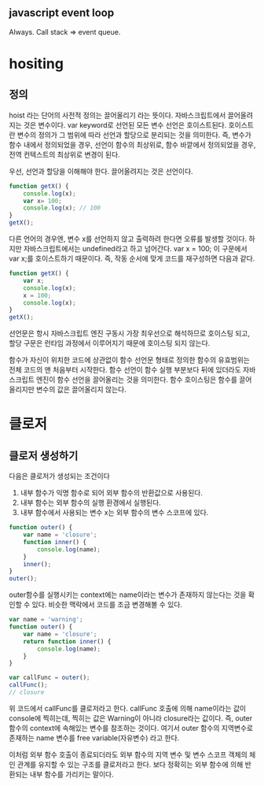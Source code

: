 ## javascript event loop

Always. Call stack => event queue.

# hositing

## 정의

hoist 라는 단어의 사전적 정의는 끌어올리기 라는 뜻이다. 자바스크립트에서 끌어올려지는 것은 변수이다. var keyword로 선언된 모든 변수 선언은 호이스트된다. 호이스트란 변수의 정의가 그 범위에 따라 선언과 할당으로 분리되는 것을 의미한다. 즉, 변수가 함수 내에서 정의되었을 경우, 선언이 함수의 최상위로, 함수 바깥에서 정의되었을 경우, 전역 컨텍스트의 최상위로 변경이 된다.

우선, 선언과 할당을 이해해야 한다. 끌어올려지는 것은 선언이다.

``` javascript
function getX() {
    console.log(x);
    var x= 100;
    console.log(x); // 100
}
getX();
```

다른 언어의 경우엔, 변수 x를 선언하지 않고 출력하려 한다면 오류를 발생할 것이다. 하지만 자바스크립트에서는 undefined라고 하고 넘어간다. var x = 100; 이 구문에서 var x;를 호이스트하기 때문이다. 즉, 작동 순서에 맞게 코드를 재구성하면 다음과 같다.

``` javascript
function getX() {
    var x;
    console.log(x);
    x = 100;
    console.log(x);
}
getX();
```

선언문은 항시 자바스크립트 엔진 구동시 가장 최우선으로 해석하므로 호이스팅 되고, 할당 구문은 런타임 과정에서 이루어지기 때문에 호이스팅 되지 않는다.

함수가 자신이 위치한 코드에 상관없이 함수 선언문 형태로 정의한 함수의 유효범위는 전체 코드의 맨 처음부터 시작한다. 함수 선언이 함수 실행 부분보다 뒤에 있더라도 자바스크립트 엔진이 함수 선언을 끌어올리는 것을 의미한다. 함수 호이스팅은 함수를 끌어올리지만 변수의 값은 끌어올리지 않는다.

# 클로저

## 클로저 생성하기

다음은 클로저가 생성되는 조건이다

1. 내부 함수가 익명 함수로 되어 외부 함수의 반환값으로 사용된다.
2. 내부 함수는 외부 함수의 실행 환경에서 실행된다.
3. 내부 함수에서 사용되는 변수 x는 외부 함수의 변수 스코프에 있다.

``` javascript
function outer() {
    var name = 'closure';
    function inner() {
        console.log(name);
    }
    inner();
}
outer();
```

outer함수를 실행시키는 context에는 name이라는 변수가 존재하지 않는다는 것을 확인할 수 있다. 비슷한 맥락에서 코드를 조금 변경해볼 수 있다.

``` javascript
var name = 'warning';
function outer() {
    var name = 'closure';
    return function inner() {
        console.log(name);
    }
}

var callFunc = outer();
callFunc();
// closure
```

위 코드에서 callFunc를 클로저라고 한다. callFunc 호출에 의해 name이라는 값이 console에 찍히는데, 찍히는 값은 Warning이 아니라 closure라는 값이다. 즉, outer 함수의 context에 속해있는 변수를 참조하는 것이다. 여기서 outer 함수의 지역변수로 존재하는 name 변수를 free variable(자유변수) 라고 한다.

이처럼 외부 함수 호출이 종료되더라도 외부 함수의 지역 변수 및 변수 스코프 객체의 체인 관계를 유지할 수 있는 구조를 클로저라고 한다. 보다 정확히는 외부 함수에 의해 반환되는 내부 함수를 가리키는 말이다.


